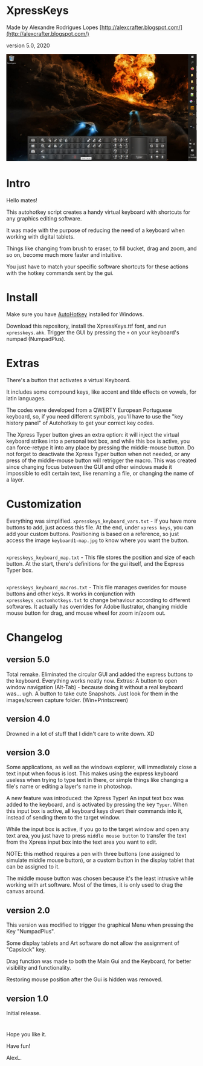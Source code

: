 #
# XpressKeys 

Made by Alexandre Rodrigues Lopes [http://alexcrafter.blogspot.com/](http://alexcrafter.blogspot.com/)

version 5.0, 2020

![screenshot](screenshot.jpg)

#
# Intro

Hello mates!

This autohotkey script creates a handy virtual keyboard with shortcuts for any graphics editing software.

It was made with the purpose of reducing the need of a keyboard when working with digital tablets.

Things like changing from brush to eraser, to fill bucket, drag and zoom, and so on, become much more faster and intuitive.

You just have to match your specific software shortcuts for these actions with the hotkey commands sent by the gui.

#
# Install

Make sure you have [AutoHotkey](https://www.autohotkey.com/) installed for Windows.

Download this repository, install the XpressKeys.ttf font, and run `xpresskeys.ahk`. Trigger the GUI by pressing the `+` on your keyboard's numpad (NumpadPlus).
#
# Extras

There's a button that activates a virtual Keyboard.

It includes some compound keys, like accent and tilde effects on vowels, for latin languages.

The codes were developed from a QWERTY European Portuguese keyboard, so, if you need different symbols, you'll have to use the "key history panel" of Autohotkey to get your correct key codes.

The Xpress Typer button gives an extra option: it will inject the virtual keyboard strikes into a personal text box, and while this box is active, you can force-retype it into any place by pressing the middle-mouse button.
Do not forget to deactivate the Xpress Typer button when not needed, or any press of the middle-mouse button will retrigger the macro.
This was created since changing focus between the GUI and other windows made it impossible to edit certain text, like renaming a file, or changing the name of a layer.

#
# Customization

Everything was simplified.
`xpresskeys_keyboard_vars.txt` - If you have more buttons to add, just access this file. At the end, under `xpress keys`, you can add your custom buttons.
Positioning is based on a reference, so just access the image `keyboard1-map.jpg` to know where you want the button.
```
```
`xpresskeys_keyboard_map.txt` - This file stores the position and size of each button. At the start, there's definitions for the gui itself, and the Express Typer box.
```
```
`xpresskeys_keyboard_macros.txt` - This file manages overides for mouse buttons and other keys. It works in conjunction with
`xpresskeys_customhotkeys.txt` to change behaviour according to different softwares. It actually has overrides for Adobe Ilustrator, changing middle mouse button for drag, and mouse wheel for zoom in/zoom out.

#
# Changelog

## version 5.0
Total remake.
Eliminated the circular GUI and added the express buttons to the keyboard. Everything works neatly now.
Extras:
A button to open window navigation (Alt-Tab) - because doing it without a real keyboard was... ugh.
A button to take cute Snapshots. Just look for them in the images/screen capture folder. (Win+Printscreen)

## version 4.0
Drowned in a lot of stuff that I didn't care to write down. XD

## version 3.0
Some applications, as well as the windows explorer, will immediately close a text input when focus is lost. This makes using the express keyboard useless when trying to type text in there, or simple things like changing a file's name or editing a layer's name in photoshop.

A new feature was introduced: the Xpress Typer!
An input text box was added to the keyboard, and is activated by pressing the key `Typer`. When this input box is active, all keyboard keys divert their commands into it, instead of sending them to the target window.

While the input box is active, if you go to the target window and open any text area, you just have to press `middle mouse button` to transfer the text from the Xpress input box into the text area you want to edit.

NOTE: this method requires a pen with three buttons (one assigned to simulate middle mouse button), or a custom button in the display tablet that can be assigned to it.

The middle mouse button was chosen because it's the least intrusive while working with art software. Most of the times, it is only used to drag the canvas around.


## version 2.0

This version was modified to trigger the graphical Menu when pressing the Key "NumpadPlus".

Some display tablets and Art software do not allow the assignment of "Capslock" key.

Drag function was made to both the Main Gui and the Keyboard, for better visibility and functionality.

Restoring mouse position after the Gui is hidden was removed.

## version 1.0

Initial release.

#
# 

Hope you like it.

Have fun!

AlexL.
